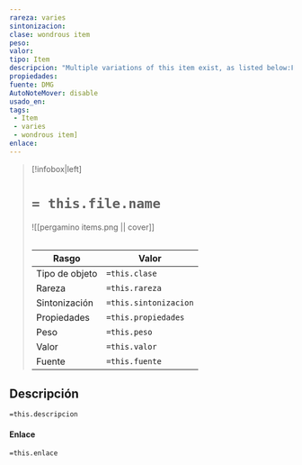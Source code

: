 ```yaml
---
rareza: varies
sintonizacion: 
clase: wondrous item
peso: 
valor: 
tipo: Item
descripcion: "Multiple variations of this item exist, as listed below:Figurine of Wondrous Power, Bronze GriffonFigurine of Wondrous Power, Ebony FlyFigurine of Wondrous Power, Golden LionsFigurine of Wondrous Power, Ivory GoatsFigurine of Wondrous Power, Marble ElephantFigurine of Wondrous Power, Obsidian SteedFigurine of Wondrous Power, Onyx DogFigurine of Wondrous Power, Serpentine OwlFigurine of Wondrous Power, Silver Raven"
propiedades: 
fuente: DMG
AutoNoteMover: disable
usado_en:  
tags: 
 - Item
 - varies
 - wondrous item]
enlace: 
---
```


> [!infobox|left]
>  # `= this.file.name`
> ![[pergamino items.png || cover]]
> ######   
> |Rasgo | Valor |
> | --- | --- |
> | Tipo de objeto| `=this.clase`|
>  | Rareza| `=this.rareza`|
> | Sintonización | `=this.sintonizacion` |
> | Propiedades | `=this.propiedades` |
>  | Peso | `=this.peso` |
> | Valor | `=this.valor` |
> | Fuente | `=this.fuente` |


## Descripción
`=this.descripcion`

#### Enlace
`=this.enlace`